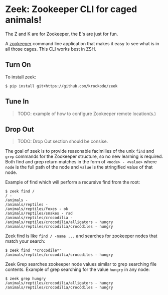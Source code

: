 Zeek: Zookeeper CLI for caged animals!
======================================

The Z and K are for Zookeeper, the E's are just for fun.

A [zookeeper] command line application that makes it easy to see what is in all those cages.  This
CLI works best in ZSH.

Turn On
-------

To install zeek: 

    $ pip install git+https://github.com/krockode/zeek


Tune In
-------

> TODO: example of how to configure Zookeeper remote location(s.)


Drop Out
--------

> TODO: Drop Out section should be consise.

The goal of zeek is to provide reasonable facimilies of the unix `find` and `grep` commands for
the Zookeeper structure, so no new learning is required.  Both find and grep return matches in
the form of `<node> - <value>` where `node` is the full path of the node and `value` is the
stringified value of that node.

Example of find which will perform a recursive find from the root:

    $ zeek find /
    / -
    /animals -
    /animals/reptiles -
    /animals/reptiles/foxes - ok
    /animals/reptiles/snakes - rad
    /animals/reptiles/crocodilia -
    /animals/reptiles/crocodilia/alligators - hungry
    /animals/reptiles/crocodilia/crocodiles - hungry

Zeek find is like `find / -name ...` and searches for zookeeper nodes that match
your search:

    $ zeek find '*crocodile*'
    /animals/reptiles/crocodilia/crocodiles - hungry

Zeek Grep searches zookeeper node values similar to grep searching file contents.  Example of
grep searching for the value `hungry` in any node:

    $ zeek grep hungry
    /animals/reptiles/crocodilia/alligators - hungry
    /animals/reptiles/crocodilia/crocodiles - hungry

[zookeeper]: http://zookeeper.apache.org/
